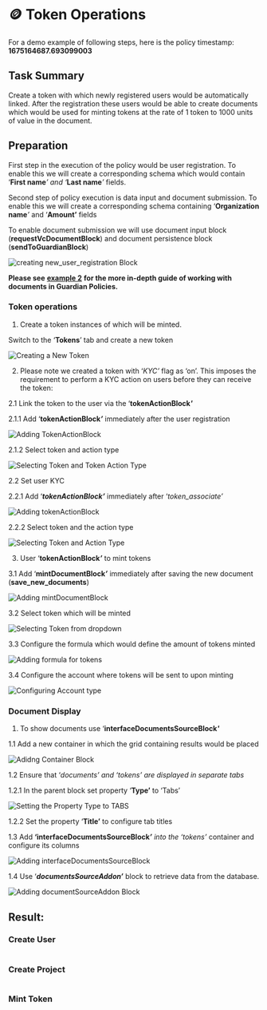 # 🪙 Token Operations

For a demo example of following steps, here is the policy timestamp: **1675164687.693099003**

## **Task Summary**

Create a token with which newly registered users would be automatically linked. After the registration these users would be able to create documents which would be used for minting tokens at the rate of 1 token to 1000 units of value in the document.

## **Preparation**

First step in the execution of the policy would be user registration. To enable this we will create a corresponding schema which would contain ‘**First name**_’ and ‘_**Last name**_’_ fields.

Second step of policy execution is data input and document submission. To enable this we will create a corresponding schema containing ‘**Organization name**_’_ and ‘**Amount’** fields

To enable document submission we will use document input block (**requestVcDocumentBlock**) and document persistence block (**sendToGuardianBlock**)

![creating new\_user\_registration Block](<../../../../.gitbook/assets/0 (1) (1) (1).png>)

**Please see** [**example 2**](data-input-via-forms-using-roles-to-partition-user-activities..md) **for the more in-depth guide of working with documents in Guardian Policies.**

### **Token operations**

1. Create a token instances of which will be minted.

Switch to the ‘**Tokens**’ tab and create a new token

![Creating a New Token](<../../../../.gitbook/assets/1 (2) (2).png>)

2. Please note we created a token with ‘_KYC’_ flag as ‘on’. This imposes the requirement to perform a KYC action on users before they can receive the token:

2.1 Link the token to the user via the ‘**tokenActionBlock**_**'**_

2.1.1 Add ‘**tokenActionBlock**_**’**_ immediately after the user registration

![Adding TokenActionBlock](<../../../../.gitbook/assets/2 (2) (1).png>)

2.1.2 Select token and action type

![Selecting Token and Token Action Type](<../../../../.gitbook/assets/3 (1) (1) (1).png>)

2.2 Set user KYC

2.2.1 Add ‘_**tokenActionBlock’**_ immediately after ‘_token\_associate’_

![Adding tokenActionBlock ](<../../../../.gitbook/assets/4 (1) (1) (1).png>)

2.2.2 Select token and the action type

![Selecting Token and Action Type](<../../../../.gitbook/assets/5 (1) (1).png>)

3. User ‘**tokenActionBlock**_**’**_ to mint tokens

3.1 Add ‘**mintDocumentBlock**_**’**_ immediately after saving the new document (**save\_new\_documents**)

![Adding mintDocumentBlock](<../../../../.gitbook/assets/6 (1) (2).png>)

3.2 Select token which will be minted

![Selecting Token from dropdown](<../../../../.gitbook/assets/7 (1) (1).png>)

3.3 Configure the formula which would define the amount of tokens minted

![Adding formula for tokens](<../../../../.gitbook/assets/8 (3) (1).png>)

3.4 Configure the account where tokens will be sent to upon minting

![Configuring Account type](<../../../../.gitbook/assets/9 (2) (1).png>)

### **Document Display**

1. To show documents use ‘**interfaceDocumentsSourceBlock**_**'**_

1.1 Add a new container in which the grid containing results would be placed

![Adidng Container Block](<../../../../.gitbook/assets/10 (1) (1).png>)

1.2 Ensure that ‘_documents’ and ‘tokens’ are displayed in separate tabs_

1.2.1 In the parent block set property ‘**Type’** to ‘Tabs’

![Setting the Property Type to TABS](<../../../../.gitbook/assets/11 (1) (1).png>)

1.2.2 Set the property ‘**Title’** to configure tab titles

1.3 Add **‘interfaceDocumentsSourceBlock**_**’** into the ‘_tokens_’_ container and configure its columns

![Adding interfaceDocumentsSourceBlock](<../../../../.gitbook/assets/12 (1) (1).png>)

1.4 Use ‘_**documentsSourceAddon’**_ block to retrieve data from the database.

![Adding documentSourceAddon Block](<../../../../.gitbook/assets/13 (1) (2).png>)

## **Result:**

### Create User

<figure><img src="../../../../.gitbook/assets/Template_3_demot_01.png" alt=""><figcaption></figcaption></figure>

### Create Project

<figure><img src="../../../../.gitbook/assets/Template_3_demot_02.png" alt=""><figcaption></figcaption></figure>

### Mint Token

<figure><img src="../../../../.gitbook/assets/Template_3_demot_03.png" alt=""><figcaption></figcaption></figure>
